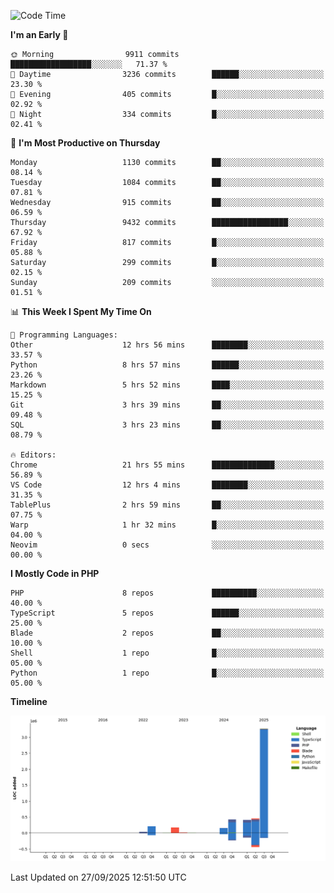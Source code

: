 <!--START_SECTION:waka-->
![Code Time](http://img.shields.io/badge/Code%20Time-4%2C243%20hrs%2056%20mins-blue)

**I'm an Early 🐤** 

```text
🌞 Morning                9911 commits        ██████████████████░░░░░░░   71.37 % 
🌆 Daytime                3236 commits        ██████░░░░░░░░░░░░░░░░░░░   23.30 % 
🌃 Evening                405 commits         █░░░░░░░░░░░░░░░░░░░░░░░░   02.92 % 
🌙 Night                  334 commits         █░░░░░░░░░░░░░░░░░░░░░░░░   02.41 % 
```
📅 **I'm Most Productive on Thursday** 

```text
Monday                   1130 commits        ██░░░░░░░░░░░░░░░░░░░░░░░   08.14 % 
Tuesday                  1084 commits        ██░░░░░░░░░░░░░░░░░░░░░░░   07.81 % 
Wednesday                915 commits         ██░░░░░░░░░░░░░░░░░░░░░░░   06.59 % 
Thursday                 9432 commits        █████████████████░░░░░░░░   67.92 % 
Friday                   817 commits         █░░░░░░░░░░░░░░░░░░░░░░░░   05.88 % 
Saturday                 299 commits         █░░░░░░░░░░░░░░░░░░░░░░░░   02.15 % 
Sunday                   209 commits         ░░░░░░░░░░░░░░░░░░░░░░░░░   01.51 % 
```


📊 **This Week I Spent My Time On** 

```text
💬 Programming Languages: 
Other                    12 hrs 56 mins      ████████░░░░░░░░░░░░░░░░░   33.57 % 
Python                   8 hrs 57 mins       ██████░░░░░░░░░░░░░░░░░░░   23.26 % 
Markdown                 5 hrs 52 mins       ████░░░░░░░░░░░░░░░░░░░░░   15.25 % 
Git                      3 hrs 39 mins       ██░░░░░░░░░░░░░░░░░░░░░░░   09.48 % 
SQL                      3 hrs 23 mins       ██░░░░░░░░░░░░░░░░░░░░░░░   08.79 % 

🔥 Editors: 
Chrome                   21 hrs 55 mins      ██████████████░░░░░░░░░░░   56.89 % 
VS Code                  12 hrs 4 mins       ████████░░░░░░░░░░░░░░░░░   31.35 % 
TablePlus                2 hrs 59 mins       ██░░░░░░░░░░░░░░░░░░░░░░░   07.75 % 
Warp                     1 hr 32 mins        █░░░░░░░░░░░░░░░░░░░░░░░░   04.00 % 
Neovim                   0 secs              ░░░░░░░░░░░░░░░░░░░░░░░░░   00.00 % 
```

**I Mostly Code in PHP** 

```text
PHP                      8 repos             ██████████░░░░░░░░░░░░░░░   40.00 % 
TypeScript               5 repos             ██████░░░░░░░░░░░░░░░░░░░   25.00 % 
Blade                    2 repos             ██░░░░░░░░░░░░░░░░░░░░░░░   10.00 % 
Shell                    1 repo              █░░░░░░░░░░░░░░░░░░░░░░░░   05.00 % 
Python                   1 repo              █░░░░░░░░░░░░░░░░░░░░░░░░   05.00 % 
```



**Timeline**

![Lines of Code chart](https://raw.githubusercontent.com/abrahamgreyson/abrahamgreyson/main/assets/bar_graph.png)


 Last Updated on 27/09/2025 12:51:50 UTC
<!--END_SECTION:waka-->
